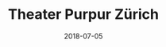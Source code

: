 ﻿---
title:          "Theater Purpur Zürich"
date:           "2018-07-05"
draft:          false
robotsExclude:  true
forceNowrap:    false
---
